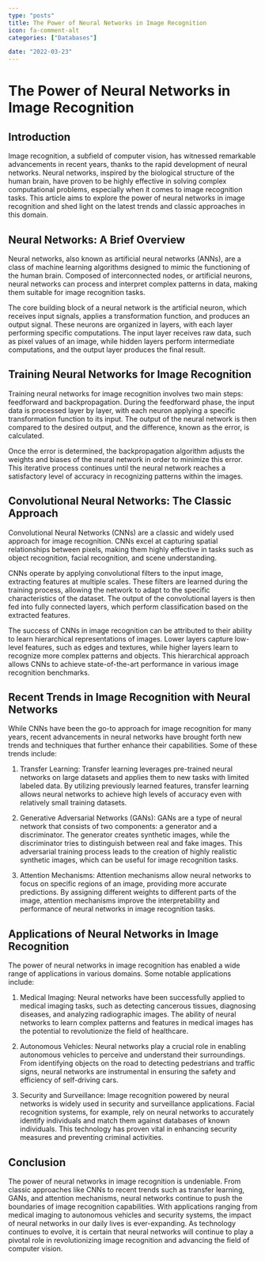 ```yaml
---
type: "posts"
title: The Power of Neural Networks in Image Recognition
icon: fa-comment-alt
categories: ["Databases"]

date: "2022-03-23"
---
```




# The Power of Neural Networks in Image Recognition

## Introduction

Image recognition, a subfield of computer vision, has witnessed remarkable advancements in recent years, thanks to the rapid development of neural networks. Neural networks, inspired by the biological structure of the human brain, have proven to be highly effective in solving complex computational problems, especially when it comes to image recognition tasks. This article aims to explore the power of neural networks in image recognition and shed light on the latest trends and classic approaches in this domain.

## Neural Networks: A Brief Overview

Neural networks, also known as artificial neural networks (ANNs), are a class of machine learning algorithms designed to mimic the functioning of the human brain. Composed of interconnected nodes, or artificial neurons, neural networks can process and interpret complex patterns in data, making them suitable for image recognition tasks.

The core building block of a neural network is the artificial neuron, which receives input signals, applies a transformation function, and produces an output signal. These neurons are organized in layers, with each layer performing specific computations. The input layer receives raw data, such as pixel values of an image, while hidden layers perform intermediate computations, and the output layer produces the final result.

## Training Neural Networks for Image Recognition

Training neural networks for image recognition involves two main steps: feedforward and backpropagation. During the feedforward phase, the input data is processed layer by layer, with each neuron applying a specific transformation function to its input. The output of the neural network is then compared to the desired output, and the difference, known as the error, is calculated.

Once the error is determined, the backpropagation algorithm adjusts the weights and biases of the neural network in order to minimize this error. This iterative process continues until the neural network reaches a satisfactory level of accuracy in recognizing patterns within the images.

## Convolutional Neural Networks: The Classic Approach

Convolutional Neural Networks (CNNs) are a classic and widely used approach for image recognition. CNNs excel at capturing spatial relationships between pixels, making them highly effective in tasks such as object recognition, facial recognition, and scene understanding.

CNNs operate by applying convolutional filters to the input image, extracting features at multiple scales. These filters are learned during the training process, allowing the network to adapt to the specific characteristics of the dataset. The output of the convolutional layers is then fed into fully connected layers, which perform classification based on the extracted features.

The success of CNNs in image recognition can be attributed to their ability to learn hierarchical representations of images. Lower layers capture low-level features, such as edges and textures, while higher layers learn to recognize more complex patterns and objects. This hierarchical approach allows CNNs to achieve state-of-the-art performance in various image recognition benchmarks.

## Recent Trends in Image Recognition with Neural Networks

While CNNs have been the go-to approach for image recognition for many years, recent advancements in neural networks have brought forth new trends and techniques that further enhance their capabilities. Some of these trends include:

1. Transfer Learning: Transfer learning leverages pre-trained neural networks on large datasets and applies them to new tasks with limited labeled data. By utilizing previously learned features, transfer learning allows neural networks to achieve high levels of accuracy even with relatively small training datasets.

2. Generative Adversarial Networks (GANs): GANs are a type of neural network that consists of two components: a generator and a discriminator. The generator creates synthetic images, while the discriminator tries to distinguish between real and fake images. This adversarial training process leads to the creation of highly realistic synthetic images, which can be useful for image recognition tasks.

3. Attention Mechanisms: Attention mechanisms allow neural networks to focus on specific regions of an image, providing more accurate predictions. By assigning different weights to different parts of the image, attention mechanisms improve the interpretability and performance of neural networks in image recognition tasks.

## Applications of Neural Networks in Image Recognition

The power of neural networks in image recognition has enabled a wide range of applications in various domains. Some notable applications include:

1. Medical Imaging: Neural networks have been successfully applied to medical imaging tasks, such as detecting cancerous tissues, diagnosing diseases, and analyzing radiographic images. The ability of neural networks to learn complex patterns and features in medical images has the potential to revolutionize the field of healthcare.

2. Autonomous Vehicles: Neural networks play a crucial role in enabling autonomous vehicles to perceive and understand their surroundings. From identifying objects on the road to detecting pedestrians and traffic signs, neural networks are instrumental in ensuring the safety and efficiency of self-driving cars.

3. Security and Surveillance: Image recognition powered by neural networks is widely used in security and surveillance applications. Facial recognition systems, for example, rely on neural networks to accurately identify individuals and match them against databases of known individuals. This technology has proven vital in enhancing security measures and preventing criminal activities.

## Conclusion

The power of neural networks in image recognition is undeniable. From classic approaches like CNNs to recent trends such as transfer learning, GANs, and attention mechanisms, neural networks continue to push the boundaries of image recognition capabilities. With applications ranging from medical imaging to autonomous vehicles and security systems, the impact of neural networks in our daily lives is ever-expanding. As technology continues to evolve, it is certain that neural networks will continue to play a pivotal role in revolutionizing image recognition and advancing the field of computer vision.
